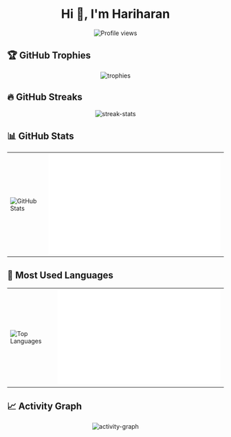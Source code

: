 <h1 align="center">Hi 👋, I'm Hariharan</h1>

<p align="center">
  <img src="https://komarev.com/ghpvc/?username=hariharans24&color=blue" alt="Profile views" />
</p>


## 🏆 GitHub Trophies
<p align="center">
  <img src="https://github-profile-trophy.vercel.app/?username=hariharans24&theme=algolia" alt="trophies" />
</p>



## 🔥 GitHub Streaks
<p align="center">
  <img src="https://github-readme-streak-stats.herokuapp.com/?user=hariharans24&theme=dark" alt="streak-stats" />
</p>



## 📊 GitHub Stats

<div align="center">

<table>
  <tr>
    <td>
      <img src="https://github-readme-stats.vercel.app/api?username=HARIHARANS24&theme=radical" alt="GitHub Stats" />
    </td>
    <td>
      <img src="https://raw.githubusercontent.com/HARIHARANS24/github-stats/master/generated/overview.svg#gh-dark-mode-only" alt="GitHub Statistics" />
    </td>
  </tr>
</table>

</div>



## 🚀 Most Used Languages

<div align="center">

<table>
  <tr>
    <td>
      <img src="https://github-readme-stats.vercel.app/api/top-langs/?username=HARIHARANS24&layout=compact&theme=radical" alt="Top Languages" />
    </td>
    <td>
      <img src="https://raw.githubusercontent.com/HARIHARANS24/github-stats/master/generated/languages.svg#gh-dark-mode-only" alt="Languages by File Size" />
    </td>
  </tr>
</table>

</div>



## 📈 Activity Graph
<p align="center">
  <img src="https://github-readme-activity-graph.vercel.app/graph?username=HARIHARANS24&radius=16&theme=react&area=true&order=5" height="300" alt="activity-graph" />
</p>
